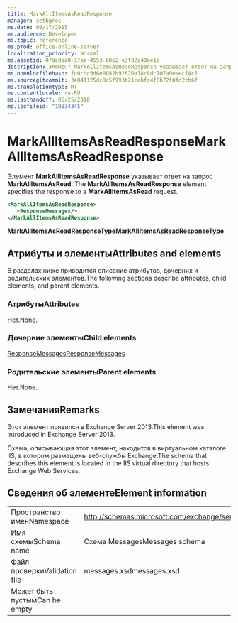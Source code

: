 ```yaml
---
title: MarkAllItemsAsReadResponse
manager: sethgros
ms.date: 09/17/2015
ms.audience: Developer
ms.topic: reference
ms.prod: office-online-server
localization_priority: Normal
ms.assetid: 07dedaa8-17aa-4553-b8e2-e3f82c40ae1e
description: Элемент MarkAllItemsAsReadResponse указывает ответ на запрос MarkAllItemsAsRead.
ms.openlocfilehash: fc0cbc9d6e0082b92620a18c8dc707a9eaecf4c1
ms.sourcegitcommit: 34041125dc8c5f993b21cebfc4f8b72f0fd2cb6f
ms.translationtype: MT
ms.contentlocale: ru-RU
ms.lasthandoff: 06/25/2018
ms.locfileid: "19834345"
---
```

# <a name="markallitemsasreadresponse"></a><span data-ttu-id="b7f5a-103">MarkAllItemsAsReadResponse</span><span class="sxs-lookup"><span data-stu-id="b7f5a-103">MarkAllItemsAsReadResponse</span></span>

<span data-ttu-id="b7f5a-104">Элемент **MarkAllItemsAsReadResponse** указывает ответ на запрос **MarkAllItemsAsRead** .</span><span class="sxs-lookup"><span data-stu-id="b7f5a-104">The **MarkAllItemsAsReadResponse** element specifies the response to a **MarkAllItemsAsRead** request.</span></span> 
  
```XML
<MarkAllItemsAsReadResponse>
   <ResponseMessages/>
</MarkAllItemsAsReadResponse>
```

 <span data-ttu-id="b7f5a-105">**MarkAllItemsAsReadResponseType**</span><span class="sxs-lookup"><span data-stu-id="b7f5a-105">**MarkAllItemsAsReadResponseType**</span></span>
## <a name="attributes-and-elements"></a><span data-ttu-id="b7f5a-106">Атрибуты и элементы</span><span class="sxs-lookup"><span data-stu-id="b7f5a-106">Attributes and elements</span></span>

<span data-ttu-id="b7f5a-107">В разделах ниже приводится описание атрибутов, дочерних и родительских элементов.</span><span class="sxs-lookup"><span data-stu-id="b7f5a-107">The following sections describe attributes, child elements, and parent elements.</span></span>
  
### <a name="attributes"></a><span data-ttu-id="b7f5a-108">Атрибуты</span><span class="sxs-lookup"><span data-stu-id="b7f5a-108">Attributes</span></span>

<span data-ttu-id="b7f5a-109">Нет.</span><span class="sxs-lookup"><span data-stu-id="b7f5a-109">None.</span></span>
  
### <a name="child-elements"></a><span data-ttu-id="b7f5a-110">Дочерние элементы</span><span class="sxs-lookup"><span data-stu-id="b7f5a-110">Child elements</span></span>

[<span data-ttu-id="b7f5a-111">ResponseMessages</span><span class="sxs-lookup"><span data-stu-id="b7f5a-111">ResponseMessages</span></span>](responsemessages.md)
  
### <a name="parent-elements"></a><span data-ttu-id="b7f5a-112">Родительские элементы</span><span class="sxs-lookup"><span data-stu-id="b7f5a-112">Parent elements</span></span>

<span data-ttu-id="b7f5a-113">Нет.</span><span class="sxs-lookup"><span data-stu-id="b7f5a-113">None.</span></span>
  
## <a name="remarks"></a><span data-ttu-id="b7f5a-114">Замечания</span><span class="sxs-lookup"><span data-stu-id="b7f5a-114">Remarks</span></span>

<span data-ttu-id="b7f5a-115">Этот элемент появился в Exchange Server 2013.</span><span class="sxs-lookup"><span data-stu-id="b7f5a-115">This element was introduced in Exchange Server 2013.</span></span>
  
<span data-ttu-id="b7f5a-116">Схема, описывающая этот элемент, находится в виртуальном каталоге IIS, в котором размещены веб-службы Exchange.</span><span class="sxs-lookup"><span data-stu-id="b7f5a-116">The schema that describes this element is located in the IIS virtual directory that hosts Exchange Web Services.</span></span>
  
## <a name="element-information"></a><span data-ttu-id="b7f5a-117">Сведения об элементе</span><span class="sxs-lookup"><span data-stu-id="b7f5a-117">Element information</span></span>

|||
|:-----|:-----|
|<span data-ttu-id="b7f5a-118">Пространство имен</span><span class="sxs-lookup"><span data-stu-id="b7f5a-118">Namespace</span></span>  <br/> |http://schemas.microsoft.com/exchange/services/2006/messages  <br/> |
|<span data-ttu-id="b7f5a-119">Имя схемы</span><span class="sxs-lookup"><span data-stu-id="b7f5a-119">Schema name</span></span>  <br/> |<span data-ttu-id="b7f5a-120">Схема Messages</span><span class="sxs-lookup"><span data-stu-id="b7f5a-120">Messages schema</span></span>  <br/> |
|<span data-ttu-id="b7f5a-121">Файл проверки</span><span class="sxs-lookup"><span data-stu-id="b7f5a-121">Validation file</span></span>  <br/> |<span data-ttu-id="b7f5a-122">messages.xsd</span><span class="sxs-lookup"><span data-stu-id="b7f5a-122">messages.xsd</span></span>  <br/> |
|<span data-ttu-id="b7f5a-123">Может быть пустым</span><span class="sxs-lookup"><span data-stu-id="b7f5a-123">Can be empty</span></span>  <br/> ||
   

